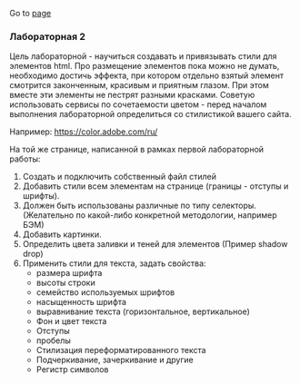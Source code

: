 Go to [page](https://chu412.github.io/Sem3-Web-Lab2/)

### Лабораторная 2


Цель лабораторной - научиться создавать и привязывать стили для элементов html. Про размещение элементов пока можно не думать, необходимо достичь эффекта, при котором отдельно взятый элемент смотрится законченным, красивым и приятным глазом. При этом вместе эти элементы не пестрят разными красками. Советую использовать сервисы по сочетаемости цветом - перед началом выполнения лабораторной определиться со стилистикой вашего сайта.

Например: https://color.adobe.com/ru/

На той же странице, написанной в рамках первой лабораторной работы:
1)	Создать и подключить собственный файл стилей
2)	Добавить стили всем элементам на странице (границы - отступы и шрифты). 
3)	Должен быть использованы различные по типу селекторы. (Желательно по какой-либо конкретной методологии, например БЭМ)
4)	Добавить картинки.
5)	Определить цвета заливки и теней для элементов (Пример shadow drop)
6)	Применить стили для текста, задать свойства:
    -	размера шрифта
    -	высоты строки
    -	семейство используемых шрифтов
    -	насыщенность шрифта
    -	выравнивание текста (горизонтальное, вертикальное)
    -	Фон и цвет текста
    -	Отступы
    -	пробелы
    -	Стилизация  переформатированного текста
    -	Подчеркивание, зачеркивание и  другие
    -	Регистр символов

